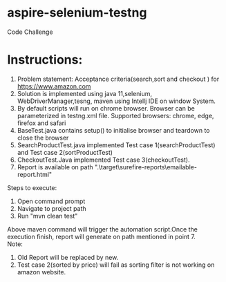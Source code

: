 # aspire-selenium-testng
  Code Challenge

# Instructions:

1. Problem statement: Acceptance criteria(search,sort and checkout ) for https://www.amazon.com
2. Solution is implemented using java 11,selenium, WebDriverManager,tesng, maven using Intellj IDE on window System.
3. By default scripts will run on chrome browser. Browser can be parameterized in testng.xml file. Supported browsers: chrome, edge, firefox and safari
4. BaseTest.java contains setup() to initialise browser and teardown to close the browser
5. SearchProductTest.java implemented Test case 1(searchProductTest) and Test case 2(sortProductTest)
6. CheckoutTest.Java implemented Test case 3(checkoutTest).
7.  Report is available on path ".\target\surefire-reports\emailable-report.html"

Steps to execute:
1. Open command prompt
2. Navigate to project path
3. Run "mvn clean test"

Above maven command will trigger the automation script.Once the execution finish, report will generate on path mentioned in point 7.</br>
Note: 
1. Old Report will be replaced by new.</br>
2. Test case 2(sorted by price) will fail as sorting filter is not working on amazon website.</br> 

